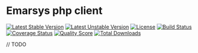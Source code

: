 # Emarsys php client

[![Latest Stable Version](https://poser.pugx.org/ck-developer/emarsys-php-client/v/stable)](https://packagist.org/packages/ck-developer/emarsys-php-client)
[![Latest Unstable Version](https://poser.pugx.org/ck-developer/emarsys-php-client/v/unstable)](https://packagist.org/packages/ck-developer/emarsys-php-client)
[![License](https://poser.pugx.org/ck-developer/emarsys-php-client/license)](https://packagist.org/packages/ck-developer/emarsys-php-client)
[![Build Status](https://img.shields.io/travis/ck-developer/emarsys-php-client/master.svg?style=flat-square)](https://travis-ci.org/ck-developer/emarsys-php-client)
[![Coverage Status](https://img.shields.io/scrutinizer/coverage/g/ck-developer/emarsys-php-client.svg?style=flat-square)](https://scrutinizer-ci.com/g/ck-developer/emarsys-php-client/code-structure)
[![Quality Score](https://img.shields.io/scrutinizer/g/ck-developer/emarsys-php-client.svg?style=flat-square)](https://scrutinizer-ci.com/g/ck-developer/emarsys-php-client)
[![Total Downloads](https://img.shields.io/packagist/dt/ck-developer/emarsys-php-client.svg?style=flat-square)](https://packagist.org/packages/ck-developer/emarsys-php-client)


// TODO

